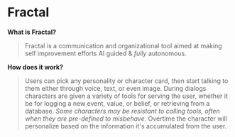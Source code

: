 # Fractal

**What is Fractal?**
> Fractal is a communication and organizational tool aimed at making self improvement efforts AI guided & *fully* autonomous. 

**How does it work?**
> Users can pick any personality or character card, then start talking to them either through voice, text, or even image. During dialogs characters are given a variety of tools for serving the user, whether it be for logging a new event, value, or belief, or retrieving from a database. *Some characters may be resistant to calling tools, often when they are pre-defined to misbehave*. Overtime the character will personalize based on the information it's accumulated from the user.
